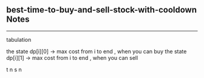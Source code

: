 <h2>best-time-to-buy-and-sell-stock-with-cooldown Notes</h2><hr>tabulation

the state dp[i][0] -> max cost from i to end , when you can buy 
the state dp[i][1] -> max cost from i to end , when you can sell

t  n 
s n 

